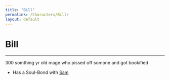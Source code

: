 ```yaml
---
title: "Bill"
permalink: /Characters/Bill/
layout: default
---
```

# Bill
---
300 somthing yr old mage who pissed off somone and got bookified

- Has a Soul-Bond with [Sam](Sam.md)